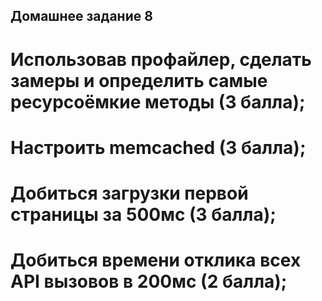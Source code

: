## Домашнее задание 8

# Использовав профайлер, сделать замеры и определить самые ресурсоёмкие методы (3 балла);
# Настроить memcached (3 балла);
# Добиться загрузки первой страницы за 500мс (3 балла);
# Добиться времени отклика всех API вызовов в 200мс (2 балла);

